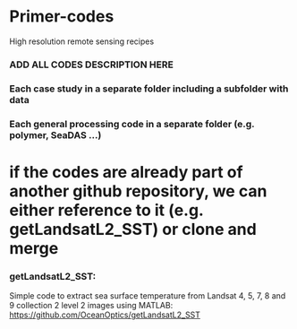 # Primer-codes
High resolution remote sensing recipes

### ADD ALL CODES DESCRIPTION HERE

### Each case study in a separate folder including a subfolder with data

### Each general processing code in a separate folder (e.g. polymer, SeaDAS ...)

# if the codes are already part of another github repository, we can either reference to it (e.g. getLandsatL2_SST) or clone and merge

### getLandsatL2_SST:
Simple code to extract sea surface temperature from Landsat 4, 5, 7, 8 and 9 collection 2 level 2 images using MATLAB: https://github.com/OceanOptics/getLandsatL2_SST
